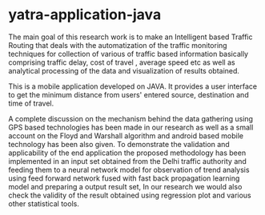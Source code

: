 yatra-application-java
======================

The main goal of this research work is to make an Intelligent based Traffic Routing that deals with the automatization of the traffic monitoring techniques for collection of various of traffic based information basically comprising traffic delay, cost of travel , average speed etc as well as analytical processing of the data and visualization of results obtained.

This is a mobile application developed on JAVA. It provides a user interface to get the minimum distance from users' entered source, destination and time of travel.

A complete discussion on the mechanism behind the data gathering using GPS based technologies has been made in our research as well as a small account on the Floyd and Warshall algorithm and android based mobile technology has been also given. To demonstrate the validation and applicability of the end application the proposed methodology has been implemented in an input set obtained from the Delhi traffic authority and feeding them to a neural network model for observation of trend analysis using feed forward network fused with fast back propagation learning model and preparing a output result set, In our research we would also check the validity of the result obtained using regression plot and various other statistical tools. 

